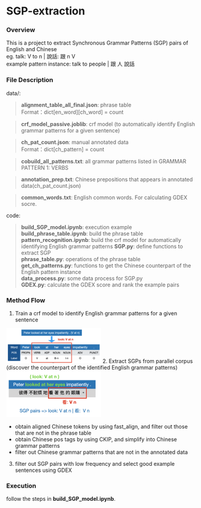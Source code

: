# SGP-extraction

### Overview
This is a project to extract Synchronous Grammar Patterns (SGP) pairs of English and Chinese\
eg. talk: V to n | 說話: 跟 n V\
example pattern instance: talk to people | 跟 人 說話

### File Description
data/:
> **alignment_table_all_final.json**: phrase table\
  Format：dict[en_word][ch_word] = count
  
> **crf_model_passive.joblib**: crf model (to automatically identify English grammar patterns for a given sentence)

> **ch_pat_count.json**: manual annotated data\
  Format：dict[ch_pattern] = count
  
> **cobuild_all_patterns.txt**: all grammar patterns listed in GRAMMAR PATTERN 1: VERBS

> **annotation_prep.txt**: Chinese prepositions that appears in annotated data(ch_pat_count.json)

> **common_words.txt**: English common words. For calculating GDEX socre.

code:
> **build_SGP_model.ipynb**: execution example\
> **build_phrase_table.ipynb**: build the phrase table\
> **pattern_recognition.ipynb**: build the crf model for automatically identifying English grammar patterns
> **SGP.py**: define functions to extract SGP\
> **phrase_table.py**: operations of the phrase table\
> **get_ch_patterns.py**: functions to get the Chinese counterpart of the English pattern instance\
> **data_process.py**: some data process for SGP.py\
> **GDEX.py**: calculate the GDEX score and rank the example pairs

### Method Flow
1. Train a crf model to identify English grammar patterns for a given sentence
<img src="https://github.com/jocelynzungchen/SGP-extraction/blob/master/images/method_part1.png" width="50%" height="50%">
2. Extract SGPs from parallel corpus (discover the counterpart of the identified English grammar patterns)
<img src="https://github.com/jocelynzungchen/SGP-extraction/blob/master/images/method_part2.png" width="50%" height="50%">

* obtain aligned Chinese tokens by using fast_align, and filter out those that are not in the phrase table
* obtain Chinese pos tags by using CKIP, and simplify into Chinese grammar patterns
* filter out Chinese grammar patterns that are not in the annotated data

3. filter out SGP pairs with low frequency and select good example sentences using GDEX

### Execution

follow the steps in **build_SGP_model.ipynb**.
